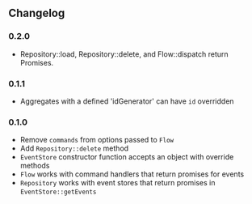## Changelog

### 0.2.0
- Repository::load, Repository::delete, and Flow::dispatch return Promises.

### 0.1.1
- Aggregates with a defined 'idGenerator' can have `id` overridden

### 0.1.0
- Remove `commands` from options passed to `Flow`
- Add `Repository::delete` method
- `EventStore` constructor function accepts an object with override methods
- `Flow` works with command handlers that return promises for events
- `Repository` works with event stores that return promises in `EventStore::getEvents`
